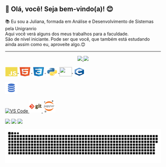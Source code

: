 ## 👋  Olá, você! Seja bem-vindo(a)! 😊
📚 Eu sou a Juliana, formada em Análise e Desenvolvimento de Sistemas pela Unigranrio <br>
Aqui você verá alguns dos meus trabalhos para a faculdade. <br> São de nível iniciante. Pode ser que você, que também está estudando ainda assim como eu, aproveite algo.😊 <br>
<hr>
<div align="center">
  <a href="https://github.com/JulianaFe21">
  <img height="180em" src="https://github-readme-stats.vercel.app/api?username=julianafe21&show_icons=true&theme=dracula&include_all_commits=true&count_private=true"/>
  <img height="180em" src="https://github-readme-stats.vercel.app/api/top-langs/?username=julianafe21&layout=compact&langs_count=7&theme=dracula"/>
</div>
<div style="display: inline_block"><br>
  <img align="center" alt="Rafa-Js" height="30" width="40" src="https://raw.githubusercontent.com/devicons/devicon/master/icons/javascript/javascript-plain.svg">
  <img align="center" alt="Rafa-HTML" height="30" width="40" src="https://raw.githubusercontent.com/devicons/devicon/master/icons/html5/html5-original.svg">
  <img align="center" alt="Rafa-CSS" height="30" width="40" src="https://raw.githubusercontent.com/devicons/devicon/master/icons/css3/css3-original.svg">
  <img align="center" alt="Rafa-Python" height="30" width="40" src="https://raw.githubusercontent.com/devicons/devicon/master/icons/python/python-original.svg">
  <img align="center" height="30" width="40" src= img src="https://img.icons8.com/color/48/000000/java-coffee-cup-logo--v1.png"/>


  <img align="center" alt="C" height="30" width="40" src="https://raw.githubusercontent.com/github/explore/master/topics/c/c.png">
</div>
  <div style="display: inline_block"><br>
    <img title="SQL" alt="SQL" width="40px" src="https://raw.githubusercontent.com/github/explore/master/topics/sql/sql.png"> 
</div>
  
  <div style= "display: inline_block"><br>
    <img title="VS Code" alt="VS Code" width="40px" src="https://img.icons8.com/fluent/48/000000/visual-studio-code-2019.png">
    <img title="git" alt="git" width="40px" src="https://raw.githubusercontent.com/github/explore/master/topics/git/git.png">
    <img title="Jupyter Notebook" alt="Jupyter" width="40px" src="https://raw.githubusercontent.com/github/explore/master/topics/jupyter-notebook/jupyter-notebook.png">
  </div>
 <br>
<div> 
    <a href="https://www.instagram.com/julyanaevangelista/" target="_blank"><img src="https://img.shields.io/badge/-Instagram-%23E4405F?style=for-the-badge&logo=instagram&logoColor=white" target="_blank"></a>
  <a href = "mailto:julyanafe@gmail.com"><img src="https://img.shields.io/badge/-Gmail-%23333?style=for-the-badge&logo=gmail&logoColor=white" target="_blank"></a>
  <a href="https://www.linkedin.com/in/juliana-ferreira-ba2081120/" target="_blank"><img src="https://img.shields.io/badge/-LinkedIn-%230077B5?style=for-the-badge&logo=linkedin&logoColor=white" target="_blank"></a> 
 
  ![Snake animation](https://github.com/julianafe21/julianafe21/blob/output/github-contribution-grid-snake.svg)
 
</div>
